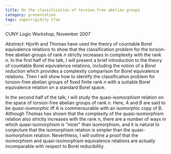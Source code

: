 ```yaml
---
title: On the classification of torsion-free abelian groups
category: presentation
tags: superrigidity tfas
---
```


CUNY Logic Workshop, November 2007<!--more-->

*Abstract*: Hjorth and Thomas have used the theory of countable Borel equivalence relations to show that the classification problem for the torsion-free abelian groups of rank $n$ strictly increases in complexity with the rank $n$. In the first half of the talk, I will present a brief introduction to the theory of countable Borel equivalence relations, including the notion of a *Borel reduction* which provides a complexity comparison for Borel equivalence relations. Then I will show how to identify the classification problem for torsion-free abelian groups of fixed finite rank $n$ with a suitable Borel equivalence relation on a standard Borel space.

In the second half of the talk, I will study the quasi-isomorphism relation on the space of torsion-free abelian groups of rank $n$. Here, $A$ and $B$ are said to be *quasi-isomorphic* iff A is commensurable with an isomorphic copy of B. Although Thomas has shown that the complexity of the quasi-isomorphism relation also strictly increases with the rank n, there are a number of ways in which quasi-isomorphism is "nicer" than isomorphism, and it is natural to conjecture that the isomorphism relation is simpler than the quasi-isomorphism relation. Neverthless, I will outline a proof that the isomorphism and quasi-isomorphism equivalence relations are actually incomparable with respect to Borel reducibility.
